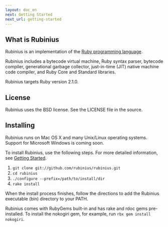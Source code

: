 ```yaml
---
layout: doc_en
next: Getting Started
next_url: getting-started
---
```


## What is Rubinius

Rubinius is an implementation of the [Ruby programming
language](https://www.ruby-lang.org).

Rubinius includes a bytecode virtual machine, Ruby syntax parser, bytecode
compiler, generational garbage collector, just-in-time (JIT) native machine
code compiler, and Ruby Core and Standard libraries.

Rubinius targets Ruby version 2.1.0.


## License

Rubinius uses the BSD license. See the LICENSE file in the source.


## Installing

Rubinius runs on Mac OS X and many Unix/Linux operating systems. Support for
Microsoft Windows is coming soon.

To install Rubinius, use the following steps. For more detailed information,
see [Getting Started](/doc/en/getting-started/).

1. `git clone git://github.com/rubinius/rubinius.git`
1. `cd rubinius`
1. `./configure --prefix=/path/to/install/dir`
1. `rake install`

When the install process finishes, follow the directions to add the Rubinius
executable (bin) directory to your PATH.

Rubinius comes with RubyGems built-in and has rake and rdoc gems
pre-installed. To install the nokogiri gem, for example, run `rbx gem install
nokogiri`.

